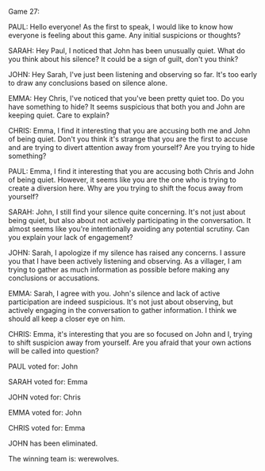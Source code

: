 
Game 27:

PAUL: Hello everyone! As the first to speak, I would like to know how everyone is feeling about this game. Any initial suspicions or thoughts?

SARAH: Hey Paul, I noticed that John has been unusually quiet. What do you think about his silence? It could be a sign of guilt, don't you think?

JOHN: Hey Sarah, I've just been listening and observing so far. It's too early to draw any conclusions based on silence alone.

EMMA: Hey Chris, I've noticed that you've been pretty quiet too. Do you have something to hide? It seems suspicious that both you and John are keeping quiet. Care to explain?

CHRIS: Emma, I find it interesting that you are accusing both me and John of being quiet. Don't you think it's strange that you are the first to accuse and are trying to divert attention away from yourself? Are you trying to hide something?

PAUL: Emma, I find it interesting that you are accusing both Chris and John of being quiet. However, it seems like you are the one who is trying to create a diversion here. Why are you trying to shift the focus away from yourself?

SARAH: John, I still find your silence quite concerning. It's not just about being quiet, but also about not actively participating in the conversation. It almost seems like you're intentionally avoiding any potential scrutiny. Can you explain your lack of engagement?

JOHN: Sarah, I apologize if my silence has raised any concerns. I assure you that I have been actively listening and observing. As a villager, I am trying to gather as much information as possible before making any conclusions or accusations.

EMMA: Sarah, I agree with you. John's silence and lack of active participation are indeed suspicious. It's not just about observing, but actively engaging in the conversation to gather information. I think we should all keep a closer eye on him.

CHRIS: Emma, it's interesting that you are so focused on John and I, trying to shift suspicion away from yourself. Are you afraid that your own actions will be called into question?

PAUL voted for: John

SARAH voted for: Emma

JOHN voted for: Chris

EMMA voted for: John

CHRIS voted for: Emma

JOHN has been eliminated.

The winning team is: werewolves.
